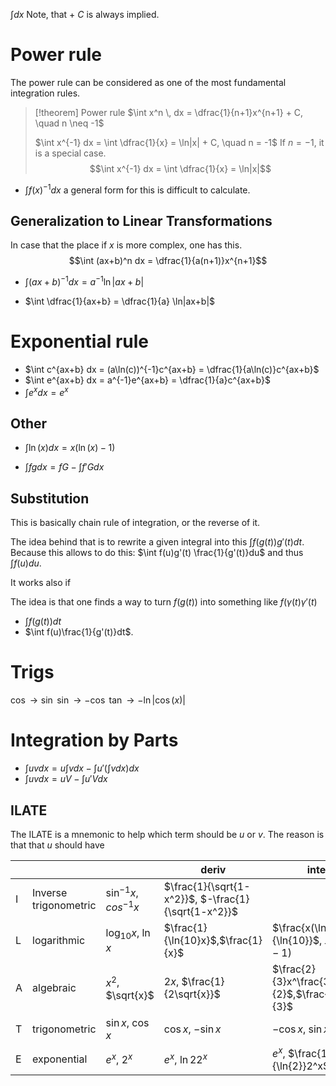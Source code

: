 

$\int dx$
Note, that + $C$ is always implied.
# Power rule
The power rule can be considered as one of the most fundamental integration rules.
> [!theorem] Power rule
> $\int x^n \, dx = \dfrac{1}{n+1}x^{n+1} + C, \quad n \neq -1$
> 
> $\int x^{-1} dx = \int \dfrac{1}{x} = \ln|x| + C, \quad n = -1$
If $n=-1$, it is a special case.
$$\int x^{-1} dx = \int \dfrac{1}{x} = \ln|x|$$
* $\int f(x)^{-1}dx$ a general form for this is difficult to calculate.

## Generalization to Linear Transformations

In case that the place if $x$ is more complex, one has this.
$$\int (ax+b)^n dx = \dfrac{1}{a(n+1)}x^{n+1}$$


- $\int (ax+b)^{-1} dx = a^{-1}\ln|ax+b|$
* $\int \dfrac{1}{ax+b} = \dfrac{1}{a} \ln|ax+b|$
# Exponential rule

* $\int c^{ax+b} dx = (a\ln(c))^{-1}c^{ax+b} = \dfrac{1}{a\ln(c)}c^{ax+b}$
* $\int e^{ax+b} dx = a^{-1}e^{ax+b} = \dfrac{1}{a}c^{ax+b}$
* $\int e^xdx=e^x$

## Other
* $\int \ln(x) dx=x(\ln(x)-1)$

* $\int f gdx = f G - \int f' G dx$

## Substitution
This is basically chain rule of integration, or the reverse of it.


The idea behind that is to rewrite a given integral into this $\int f(g(t))g'(t)dt$. Because this allows to do this: $\int f(u)g'(t) \frac{1}{g'(t)}du$ and thus $\int f(u)du$.

It works also if 



The idea is that one finds a way to turn $f(g(t))$ into something like $f(\gamma(t)\gamma'(t)$

- $\int f(g(t)) dt$
- $\int f(u)\frac{1}{g'(t)}dt$.

# Trigs

$\cos \to \sin$
$\sin \to -\cos$
$\tan \to -\ln|\cos(x)|$


# Integration by Parts

- $\int uv dx = u \int v dx - \int u' (\int v dx) dx$
- $\int uv dx = u V - \int u' V dx$

## ILATE

The ILATE is a mnemonic to help which term should be $u$ or $v$. The reason is that that $u$ should have


|     |                       |                           | deriv                                               | inte                                         |
| --- | --------------------- | ------------------------- | --------------------------------------------------- | -------------------------------------------- |
| I   | Inverse trigonometric | $\sin^{-1}x$, $cos^{-1}x$ | $\frac{1}{\sqrt{1-x^2}}$, $-\frac{1}{\sqrt{1-x^2}}$ |                                              |
| L   | logarithmic           | $\log_{10}{x}$, $\ln{x}$  | $\frac{1}{\ln{10}x}$,$\frac{1}{x}$                  | $\frac{x(\ln{x}-1)}{\ln{10}}$, $x(\ln{x}-1)$ |
| A   | algebraic             | $x^2$, $\sqrt{x}$         | $2x$, $\frac{1}{2\sqrt{x}}$                         | $\frac{2}{3}x^\frac{3}{2}$,$\frac{x^3}{3}$   |
| T   | trigonometric         | $\sin x$, $\cos x$        | $\cos{x}$, $-\sin{x}$                               | $-\cos{x}$, $\sin{x}$                        |
| E   | exponential           | $e^x$, $2^x$              | $e^x$, $\ln{2}2^x$                                  | $e^x$, $\frac{1}{\ln{2}}2^x$,                |
